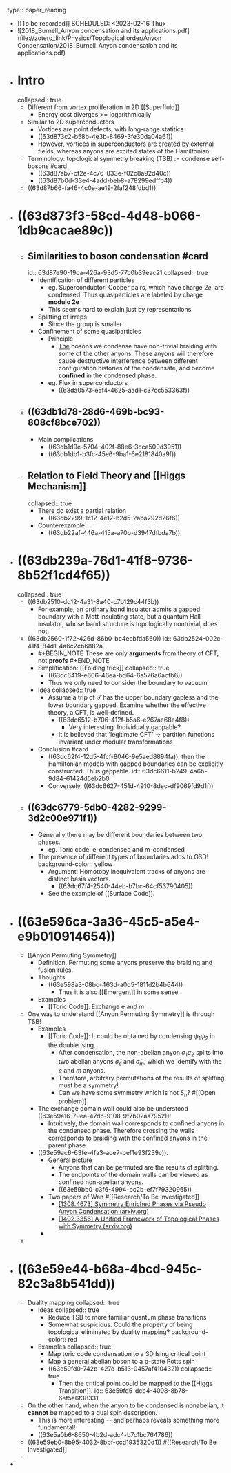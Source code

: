 type:: paper_reading

- [[To be recorded]]
  SCHEDULED: <2023-02-16 Thu>
- ![2018_Burnell_Anyon condensation and its applications.pdf](file://zotero_link/Physics/Topological order/Anyon Condensation/2018_Burnell_Anyon condensation and its applications.pdf)
- # Intro
  collapsed:: true
	- Different from vortex proliferation in 2D [[Superfluid]]
		- Energy cost diverges >= logarithmically
	- Similar to 2D superconductors
		- Vortices are point defects, with long-range statitics
		- ((63d873c2-b58b-4e3b-8469-3fe30da04a61))
		- However, vortices in superconductors are created by external fields, whereas anyons are excited states of the Hamiltonian.
	- Terminology: topological symmetry breaking (TSB) := condense self-bosons #card
		- ((63d87ab7-cf2e-4c76-833e-f02c8a92d40c))
		- ((63d87b0d-33e4-4add-beb8-a78299edffb4))
	- ((63d87b66-fa46-4c0e-ae19-2faf248fdbd1))
- # ((63d873f3-58cd-4d48-b066-1db9cacae89c))
	- ## Similarities to boson condensation #card
	  id:: 63d87e90-19ca-426a-93d5-77c0b39eac21
	  collapsed:: true
		- Identification of different particles
			- eg. Superconductor: Cooper pairs, which have charge $2e$, are condensed. Thus quasiparticles are labeled by charge **modulo 2e**
			- This seems hard to explain just by representations
		- Splitting of irreps
			- Since the group is smaller
		- Confinement of some quasiparticles
			- Principle
				- [The](((63da0538-be4c-44ca-a996-c6db61e99a11))) bosons we condense have non-trivial braiding with some of the other anyons. These anyons will therefore cause destructive interference between different configuration histories of the condensate, and become **confined** in the condensed phase.
			- eg. Flux in superconductors
				- ((63da0573-e5f4-4625-aad1-c37cc553363f))
	- ## ((63db1d78-28d6-469b-bc93-808cf8bce702))
		- Main complications
			- ((63db1d9e-5704-402f-88e6-3cca500d3951))
			- ((63db1db1-b3fc-45e6-9ba1-6e2181840a9f))
	- ## Relation to Field Theory and [[Higgs Mechanism]]
	  collapsed:: true
		- There do exist a partial relation
			- ((63db2299-1c12-4e12-b2d5-2aba292d26f6))
		- Counterexample
			- ((63db22af-446a-415a-a70b-d3947dfbda7b))
- # ((63db239a-76d1-41f8-9736-8b52f1cd4f65))
  collapsed:: true
	- ((63db2510-dd12-4a31-8a40-c7b129c44f3b))
		- For example, an ordinary band insulator admits a gapped boundary with a Mott insulating state, but a quantum Hall insulator, whose band structure is topologically nontrivial, does not.
	- ((63db2560-1f72-426d-86b0-bc4ecbfda560))
	  id:: 63db2524-002c-41f4-84d1-4a6c2cb6882a
		- #+BEGIN_NOTE
		  These are only **arguments** from theory of CFT, not **proofs**
		  #+END_NOTE
		- Simplification: [[Folding trick]]
		  collapsed:: true
			- ((63dc6419-e606-46ea-bd64-6a576a6acfb6))
			- Thus we only need to consider the boundary to vacuum
		- Idea
		  collapsed:: true
			- Assume a trip of $\mathcal T$ has the upper boundary gapless and the lower boundary gapped. 
			  Examine whether the effective theory, a CFT, is well-defined.
				- ((63dc6512-b706-412f-b5a6-e267ae68e4f8))
					- Very interesting. Individually gappable?
				- It is believed that 'legitimate CFT' -> partition functions invariant under modular transformations
		- Conclusion #card
			- ((63dc62f4-12d5-4fcf-8046-9e5aed8894fa)), then the Hamiltonian models with gapped boundaries can be explicitly constructed. Thus gappable.
			  id:: 63dc6611-b249-4a6b-9d84-61424d5eb2b0
			- Conversely, ((63dc6627-451d-4910-8dec-df9069fd9d1f))
	- ## ((63dc6779-5db0-4282-9299-3d2c00e971f1))
		- Generally there may be different boundaries between two phases.
			- eg. Toric code: e-condensed and m-condensed
		- The presence of different types of boundaries adds to GSD!
		  background-color:: yellow
			- Argument: Homotopy inequivalent tracks of anyons are distinct basis vectors.
				- ((63dc67f4-2540-44eb-b7bc-64cf53790405))
			- See the example of [[Surface Code]].
- # ((63e596ca-3a36-45c5-a5e4-e9b010914654))
	- [[Anyon Permuting Symmetry]]
		- Definition. Permuting some anyons preserve the braiding and fusion rules.
		- Thoughts
			- ((63e598a3-08bc-463d-a0d5-1811d2b4b644))
				- Thus it is also [[Emergent]] in some sense.
		- Examples
			- [[Toric Code]]: Exchange e and m.
	- One way to understand [[Anyon Permuting Symmetry]] is through TSB!
		- Examples
			- [[Toric Code]]: It could be obtained by condensing $\psi_1\psi_2$ in the double Ising.
				- After condensation, the non-abelian anyon $\sigma_1 \sigma_2$ splits into two abelian anyons $\tilde{\sigma}_e$ and $\tilde{\sigma}_m$, which we identify with the $e$ and $m$ anyons.
				- Therefore, arbitrary permutations of the results of splitting must be a symmetry!
				- Can we have some symmetry which is not $S_n$? #[[Open problem]]
		- The exchange domain wall could also be understood ((63e59a16-79ea-47db-9108-9f7b02aa7952))!
			- Intuitively, the domain wall corresponds to confined anyons in the condensed phase. Therefore crossing the walls corresponds to braiding with the confined anyons in the parent phase.
		- ((63e59ac6-63fe-4fa3-ace7-bef1e93f239c)).
			- General picture
				- Anyons that can be permuted are the results of splitting.
				- The endpoints of the domain walls can be viewed as confined non-abelian anyons.
				- ((63e59bb0-c3f6-4994-bc2b-ef7f79320965))
			- Two papers of Wan #[[Research/To Be Investigated]]
				- [[1308.4673] Symmetry Enriched Phases via Pseudo Anyon Condensation (arxiv.org)](https://arxiv.org/abs/1308.4673)
				- [[1402.3356] A Unified Framework of Topological Phases with Symmetry (arxiv.org)](https://arxiv.org/abs/1402.3356)
			-
	-
- # ((63e59e44-b68a-4bcd-945c-82c3a8b541dd))
	- Duality mapping
	  collapsed:: true
		- Ideas
		  collapsed:: true
			- Reduce TSB to more familiar quantum phase transitions
			- Somewhat suspicious. Could the property of being topological eliminated by duality mapping?
			  background-color:: red
		- Examples
		  collapsed:: true
			- Map toric code condensation to a 3D Ising critical point
			- Map a general abelian boson to a p-state Potts spin
			- ((63e59fd0-742b-427d-b513-0457af410432))
			  collapsed:: true
				- Then the critical point could be mapped to the [[Higgs Transition]].
				  id:: 63e59fd5-dcb4-4008-8b78-6ef5a6f38331
	- On the other hand, when the anyon to be condensed is nonabelian, it **cannot** be mapped to a dual spin description.
		- This is more interesting -- and perhaps reveals something more fundamental!
		- ((63e5a0b6-8650-4b2d-adc4-b7c1bc764786))
	- ((63e59eb0-8b95-4032-8bbf-ccd1935320d1)) #[[Research/To Be Investigated]]
	-
-